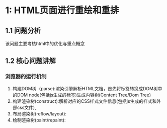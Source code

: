 # 1: HTML页面进行重绘和重排
## 1.1 问题分析
  该问题主要考核html中的优化与重点概念

## 1.2 核心问题讲解
### 浏览器的运行机制

1. 构建DOM树（parse):渲染引擎解析HTML文档，首先将标签转换成DOM树中的DOM node(包括js生成的标签)生成内容树(Content Tree/Dom Tree)
2. 构建渲染树(construct):解析对应的CSS样式文件信息(包括js生成的样式和外部css文件),
3. 布局渲染树(reflow/layout):
4. 绘制渲染树(paint/repaint):

